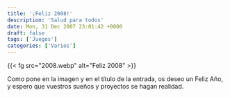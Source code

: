 ```yaml
---
title: '¡Feliz 2008!'
description: 'Salud para todos'
date: Mon, 31 Dec 2007 23:01:42 +0000
draft: false
tags: ['Juegos']
categories: ['Varios']
---
```


{{< fg src="2008.webp" alt="Feliz 2008" >}}

Como pone en la imagen y en el título de la entrada, os deseo un Feliz Año, y espero que vuestros sueños y proyectos se hagan realidad.